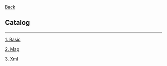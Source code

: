 [Back](../README.md)

## Catalog

<hr>


[1. Basic](basic/README.md)

[2. Map](map/README.md)

[3. Xml](xml/README.md)